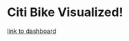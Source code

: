 # Citi Bike Visualized!

[link to dashboard]("https://public.tableau.com/app/profile/joshua.wolfe/viz/CitiBikeVisuals_16518969647970/Story1")
